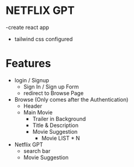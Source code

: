 # NETFLIX GPT

-create react app
- tailwind css configured

# Features
- login / Signup 
    - Sign In / Sign up Form
    - redirect to Browse Page 
- Browse (Only comes after the Authentication)
    - Header
    - Main Movie
        - Trailer in Background
        - Title & Description
        - Movie Suggestion
            - Movie LIST * N
- Netflix GPT
    - search bar
    - Movie Suggestion
